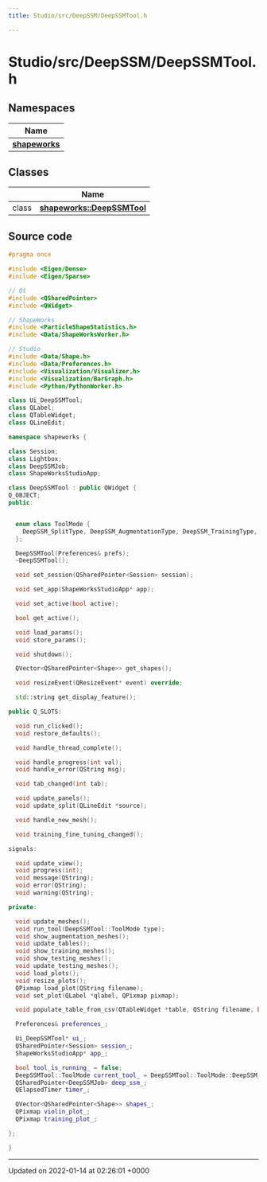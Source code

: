 ```yaml
---
title: Studio/src/DeepSSM/DeepSSMTool.h

---
```


# Studio/src/DeepSSM/DeepSSMTool.h



## Namespaces

| Name           |
| -------------- |
| **[shapeworks](../Namespaces/namespaceshapeworks.md)**  |

## Classes

|                | Name           |
| -------------- | -------------- |
| class | **[shapeworks::DeepSSMTool](../Classes/classshapeworks_1_1DeepSSMTool.md)**  |




## Source code

```cpp
#pragma once

#include <Eigen/Dense>
#include <Eigen/Sparse>

// Qt
#include <QSharedPointer>
#include <QWidget>

// ShapeWorks
#include <ParticleShapeStatistics.h>
#include <Data/ShapeWorksWorker.h>

// Studio
#include <Data/Shape.h>
#include <Data/Preferences.h>
#include <Visualization/Visualizer.h>
#include <Visualization/BarGraph.h>
#include <Python/PythonWorker.h>

class Ui_DeepSSMTool;
class QLabel;
class QTableWidget;
class QLineEdit;

namespace shapeworks {

class Session;
class Lightbox;
class DeepSSMJob;
class ShapeWorksStudioApp;

class DeepSSMTool : public QWidget {
Q_OBJECT;
public:


  enum class ToolMode {
    DeepSSM_SplitType, DeepSSM_AugmentationType, DeepSSM_TrainingType, DeepSSM_TestingType
  };

  DeepSSMTool(Preferences& prefs);
  ~DeepSSMTool();

  void set_session(QSharedPointer<Session> session);

  void set_app(ShapeWorksStudioApp* app);

  void set_active(bool active);

  bool get_active();

  void load_params();
  void store_params();

  void shutdown();

  QVector<QSharedPointer<Shape>> get_shapes();

  void resizeEvent(QResizeEvent* event) override;

  std::string get_display_feature();

public Q_SLOTS:

  void run_clicked();
  void restore_defaults();

  void handle_thread_complete();

  void handle_progress(int val);
  void handle_error(QString msg);

  void tab_changed(int tab);

  void update_panels();
  void update_split(QLineEdit *source);

  void handle_new_mesh();

  void training_fine_tuning_changed();

signals:

  void update_view();
  void progress(int);
  void message(QString);
  void error(QString);
  void warning(QString);

private:

  void update_meshes();
  void run_tool(DeepSSMTool::ToolMode type);
  void show_augmentation_meshes();
  void update_tables();
  void show_training_meshes();
  void show_testing_meshes();
  void update_testing_meshes();
  void load_plots();
  void resize_plots();
  QPixmap load_plot(QString filename);
  void set_plot(QLabel *qlabel, QPixmap pixmap);

  void populate_table_from_csv(QTableWidget *table, QString filename, bool header);

  Preferences& preferences_;

  Ui_DeepSSMTool* ui_;
  QSharedPointer<Session> session_;
  ShapeWorksStudioApp* app_;

  bool tool_is_running_ = false;
  DeepSSMTool::ToolMode current_tool_ = DeepSSMTool::ToolMode::DeepSSM_AugmentationType;
  QSharedPointer<DeepSSMJob> deep_ssm_;
  QElapsedTimer timer_;

  QVector<QSharedPointer<Shape>> shapes_;
  QPixmap violin_plot_;
  QPixmap training_plot_;

};

}
```


-------------------------------

Updated on 2022-01-14 at 02:26:01 +0000
